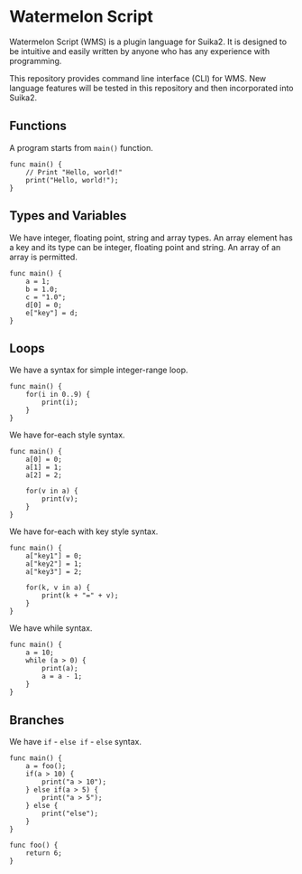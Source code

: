 Watermelon Script
=================

Watermelon Script (WMS) is a plugin language for Suika2.
It is designed to be intuitive and easily written by anyone who has any experience with programming.

This repository provides command line interface (CLI) for WMS.
New language features will be tested in this repository and then incorporated into Suika2.

Functions
---------

A program starts from `main()` function.
```
func main() {
    // Print "Hello, world!"
    print("Hello, world!");
}
```

Types and Variables
-------------------

We have integer, floating point, string and array types.
An array element has a key and its type can be integer, floating point and string.
An array of an array is permitted.
```
func main() {
    a = 1;
    b = 1.0;
    c = "1.0";
    d[0] = 0;
    e["key"] = d;
}
```

Loops
-----

We have a syntax for simple integer-range loop.
```
func main() {
    for(i in 0..9) {
        print(i);
    }
}
```

We have for-each style syntax.
```
func main() {
    a[0] = 0;
    a[1] = 1;
    a[2] = 2;

    for(v in a) {
        print(v);
    }
}
```

We have for-each with key style syntax.
```
func main() {
    a["key1"] = 0;
    a["key2"] = 1;
    a["key3"] = 2;

    for(k, v in a) {
        print(k + "=" + v);
    }
}
```

We have while syntax.
```
func main() {
    a = 10;
    while (a > 0) {
        print(a);
        a = a - 1;
    }
}
```

Branches
--------

We have `if` - `else if` - `else` syntax.
```
func main() {
    a = foo();
    if(a > 10) {
        print("a > 10");
    } else if(a > 5) {
        print("a > 5");
    } else {
        print("else");
    }
}

func foo() {
    return 6;
}
```
